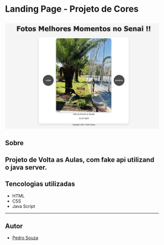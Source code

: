 
 # Landing Page - Projeto de Cores

 ![alt text](image.png)
 ---
 ## Sobre
 Projeto de Volta as Aulas, com fake api utilizand o java server. 
 ---
 ## Tencologias utilizadas
 - HTML
 - CSS
 - Java Script

 ---
 ## Autor

 - [Pedro Souza](https://github.com/pedroga77)
